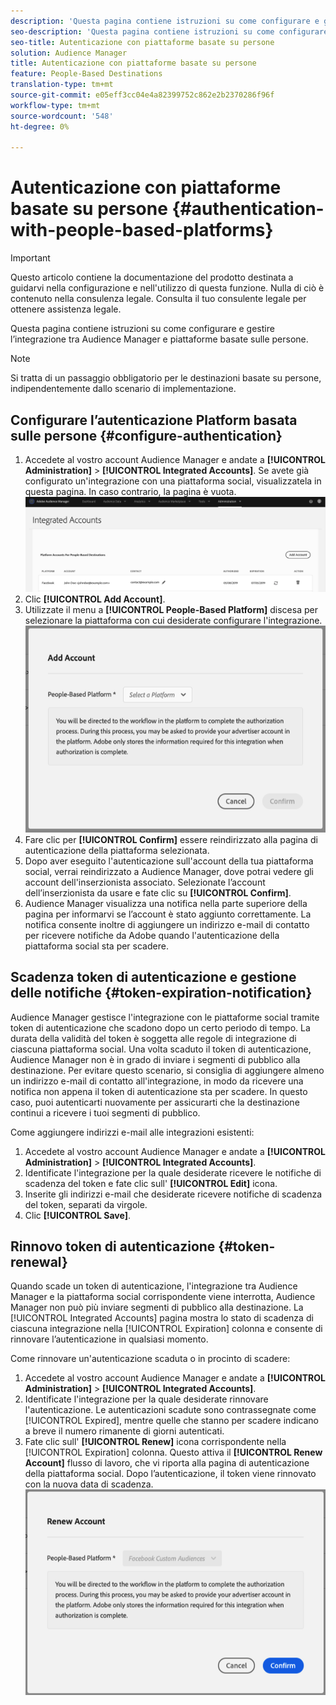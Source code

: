 ```yaml
---
description: 'Questa pagina contiene istruzioni su come configurare e gestire l''integrazione tra  Audience Manager e le piattaforme basate sulle persone. '
seo-description: 'Questa pagina contiene istruzioni su come configurare e gestire l''integrazione tra  Audience Manager e le piattaforme basate sulle persone. '
seo-title: Autenticazione con piattaforme basate su persone
solution: Audience Manager
title: Autenticazione con piattaforme basate su persone
feature: People-Based Destinations
translation-type: tm+mt
source-git-commit: e05eff3cc04e4a82399752c862e2b2370286f96f
workflow-type: tm+mt
source-wordcount: '548'
ht-degree: 0%

---
```



# Autenticazione con piattaforme basate su persone {#authentication-with-people-based-platforms}

>[!IMPORTANT]
>Questo articolo contiene la documentazione del prodotto destinata a guidarvi nella configurazione e nell&#39;utilizzo di questa funzione. Nulla di ciò è contenuto nella consulenza legale. Consulta il tuo consulente legale per ottenere assistenza legale.

Questa pagina contiene istruzioni su come configurare e gestire l’integrazione tra  Audience Manager e piattaforme basate sulle persone.

>[!NOTE]
>Si tratta di un passaggio obbligatorio per le destinazioni basate su persone, indipendentemente dallo scenario di implementazione.

## Configurare l’autenticazione Platform basata sulle persone {#configure-authentication}

1. Accedete al vostro account Audience Manager  e andate a **[!UICONTROL Administration]** > **[!UICONTROL Integrated Accounts]**. Se avete già configurato un&#39;integrazione con una piattaforma social, visualizzatela in questa pagina. In caso contrario, la pagina è vuota.
   ![integrazione basata sulle persone](assets/pbd-config.png)
2. Clic **[!UICONTROL Add Account]**.
3. Utilizzate il menu a **[!UICONTROL People-Based Platform]** discesa per selezionare la piattaforma con cui desiderate configurare l&#39;integrazione.
   ![piattaforma basata sulle persone](assets/pbd-add.png)
4. Fare clic per **[!UICONTROL Confirm]** essere reindirizzato alla pagina di autenticazione della piattaforma selezionata.
5. Dopo aver eseguito l&#39;autenticazione sull&#39;account della tua piattaforma social, verrai reindirizzato a  Audience Manager, dove potrai vedere gli account dell&#39;inserzionista associato. Selezionate l’account dell’inserzionista da usare e fate clic su **[!UICONTROL Confirm]**.
6.  Audience Manager visualizza una notifica nella parte superiore della pagina per informarvi se l’account è stato aggiunto correttamente. La notifica consente inoltre di aggiungere un indirizzo e-mail di contatto per ricevere notifiche da Adobe quando l&#39;autenticazione della piattaforma social sta per scadere.

## Scadenza token di autenticazione e gestione delle notifiche {#token-expiration-notification}

 Audience Manager gestisce l&#39;integrazione con le piattaforme social tramite token di autenticazione che scadono dopo un certo periodo di tempo. La durata della validità del token è soggetta alle regole di integrazione di ciascuna piattaforma social. Una volta scaduto il token di autenticazione,  Audience Manager non è in grado di inviare i segmenti di pubblico alla destinazione. Per evitare questo scenario, si consiglia di aggiungere almeno un indirizzo e-mail di contatto all&#39;integrazione, in modo da ricevere una notifica non appena il token di autenticazione sta per scadere. In questo caso, puoi autenticarti nuovamente per assicurarti che la destinazione continui a ricevere i tuoi segmenti di pubblico.

Come aggiungere indirizzi e-mail alle integrazioni esistenti:

1. Accedete al vostro account Audience Manager  e andate a **[!UICONTROL Administration]** > **[!UICONTROL Integrated Accounts]**.
1. Identificate l&#39;integrazione per la quale desiderate ricevere le notifiche di scadenza del token e fate clic sull&#39; **[!UICONTROL Edit]** icona.
1. Inserite gli indirizzi e-mail che desiderate ricevere notifiche di scadenza del token, separati da virgole.
1. Clic **[!UICONTROL Save]**.

## Rinnovo token di autenticazione {#token-renewal}

Quando scade un token di autenticazione, l&#39;integrazione tra  Audience Manager e la piattaforma social corrispondente viene interrotta,  Audience Manager non può più inviare segmenti di pubblico alla destinazione. La [!UICONTROL Integrated Accounts] pagina mostra lo stato di scadenza di ciascuna integrazione nella [!UICONTROL Expiration] colonna e consente di rinnovare l’autenticazione in qualsiasi momento.

Come rinnovare un&#39;autenticazione scaduta o in procinto di scadere:
1. Accedete al vostro account Audience Manager  e andate a **[!UICONTROL Administration]** > **[!UICONTROL Integrated Accounts]**.
1. Identificate l&#39;integrazione per la quale desiderate rinnovare l&#39;autenticazione. Le autenticazioni scadute sono contrassegnate come [!UICONTROL Expired], mentre quelle che stanno per scadere indicano a breve il numero rimanente di giorni autenticati.
1. Fate clic sull&#39; **[!UICONTROL Renew]** icona corrispondente nella [!UICONTROL Expiration] colonna. Questo attiva il **[!UICONTROL Renew Account]** flusso di lavoro, che vi riporta alla pagina di autenticazione della piattaforma social. Dopo l’autenticazione, il token viene rinnovato con la nuova data di scadenza.
   ![pbd-rinnovo](assets/pbd-renew.png)
